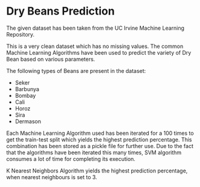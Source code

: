 # Dry Beans Prediction
The given dataset has been taken from the UC Irvine Machine Learning Repository.

This is a very clean dataset which has no missing values.
The common Machine Learning Algorithms have been used to predict the variety of Dry Bean based on various parameters.

The following types of Beans are present in the dataset:
- Seker
- Barbunya
- Bombay
- Cali
- Horoz
- Sira
- Dermason

Each Machine Learning Algorithm used has been iterated for a 100 times to get the train-test split which yields the highest prediction percentage. 
This combination has been stored as a pickle file for further use. 
Due to the fact that the algorithms have been iterated this many times, SVM algorithm consumes a lot of time for completing its execution.

K Nearest Neighbors Algorithm yields the highest prediction percentage, when nearest neighbours is set to 3. 
